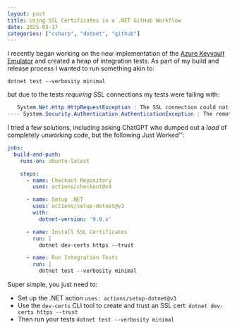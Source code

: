```yaml
---
layout: post
title: Using SSL Certificates in a .NET GitHub Workflow
date: 2025-03-17
categories: ["csharp", "dotnet", "github"]
---
```


I recently began working on the new implementation of the [Azure Keyvault Emulator](https://github.com/james-gould/azure-keyvault-emulator) and created a heap of integration tests. As part of my build and release process I wanted to run something akin to:

```
dotnet test --verbosity minimal
```

but due to the tests *requiring* SSL connections my tests were failing with:

```csharp
   System.Net.Http.HttpRequestException : The SSL connection could not be established, see inner exception.
---- System.Security.Authentication.AuthenticationException : The remote certificate is invalid because of errors in the certificate chain: UntrustedRoot
```

I tried a few solutions, including asking ChatGPT who dumped out a *load* of completely unworking code, but the following Just Worked™:

```yaml
jobs:
  build-and-push:
    runs-on: ubuntu-latest

    steps:
      - name: Checkout Repository
        uses: actions/checkout@v4

      - name: Setup .NET
        uses: actions/setup-dotnet@v3
        with:
          dotnet-version: '9.0.x'

      - name: Install SSL Certificates
        run: |
          dotnet dev-certs https --trust

      - name: Run Integration Tests
        run: |
          dotnet test --verbosity minimal
```

Super simple, you just need to:

- Set up the .NET action `uses: actions/setup-dotnet@v3`
- Use the `dev-certs` CLI tool to create and trust an SSL cert: `dotnet dev-certs https --trust`
- Then run your tests `dotnet test --verbosity minimal`
